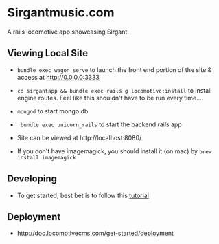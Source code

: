 # Sirgantmusic.com
A rails locomotive app showcasing Sirgant.

## Viewing Local Site
* ```bundle exec wagon serve``` to launch the front end portion of the site & access at http://0.0.0.0:3333
* ```cd sirgantapp && bundle exec rails g locomotive:install``` to install engine routes. Feel like this shouldn't have to be run every time....
* ```mongod``` to start mongo db
* ``` bundle exec unicorn_rails``` to start the backend rails app
* Site can be viewed at http://localhost:8080/

* If you don't have imagemagick, you should install it (on mac) by ```brew install imagemagick```

## Developing
* To get started, best bet is to follow this [tutorial](http://doc.locomotivecms.com/get-started/create-your-first-site)

## Deployment
* http://doc.locomotivecms.com/get-started/deployment
